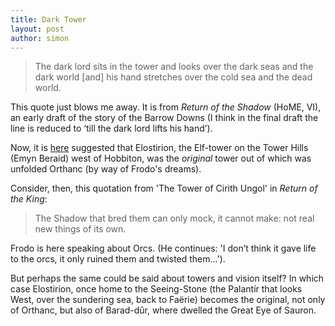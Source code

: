 ```yaml
---
title: Dark Tower
layout: post
author: simon
---
```

>The dark lord sits in the tower and looks over the dark seas and the dark world [and] his hand stretches over the cold sea and the dead world.

This quote just blows me away. It is from *Return of the Shadow* (HoME, VI), an early draft of the story of the Barrow Downs (I think in the final draft the line is reduced to ‘till the dark lord lifts his hand’).

Now, it is [here](https://github.com/uoou/AWildernessOfDragons/wiki/Orthanc) suggested that Elostirion, the Elf-tower on the Tower Hills (Emyn Beraid) west of Hobbiton, was the *original* tower out of which was unfolded Orthanc (by way of Frodo's dreams).

Consider, then, this quotation from 'The Tower of Cirith Ungol' in *Return of the King*:
>The Shadow that bred them can only mock, it cannot make: not real new things of its
own. 

Frodo is here speaking about Orcs. (He continues: 'I don’t think it gave life to the orcs, it only ruined them and twisted them...'). 

But perhaps the same could be said about towers and vision itself? In which case Elostirion, once home to the Seeing-Stone (the Palantír that looks West, over the sundering sea, back to Faërie) becomes the original, not only of Orthanc, but also of Barad-dûr, where dwelled the Great Eye of Sauron.



